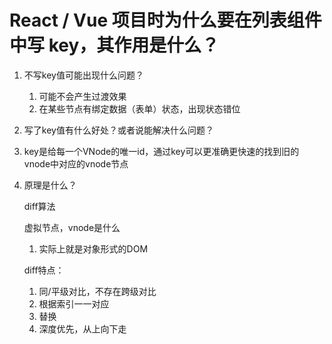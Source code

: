 # React / Vue 项目时为什么要在列表组件中写 key，其作用是什么？

1. 不写key值可能出现什么问题？
   1. 可能不会产生过渡效果
   2. 在某些节点有绑定数据（表单）状态，出现状态错位

2. 写了key值有什么好处？或者说能解决什么问题？
   
1. key是给每一个VNode的唯一id，通过key可以更准确更快速的找到旧的vnode中对应的vnode节点
   
3. 原理是什么？

   diff算法

   虚拟节点，vnode是什么

   1. 实际上就是对象形式的DOM

   diff特点：

   1. 同/平级对比，不存在跨级对比
   2. 根据索引一一对应
   3. 替换
   4. 深度优先，从上向下走